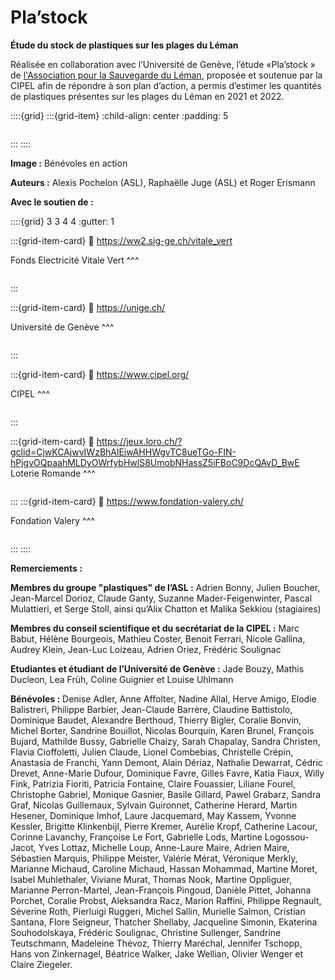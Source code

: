# Pla’stock

__Étude du stock de plastiques sur les plages du Léman__


Réalisée en collaboration avec l’Université de Genève, l’étude «Pla’stock » de [l'Association pour la Sauvegarde du Léman](https://asleman.org/), proposée et soutenue par la CIPEL afin de répondre à son plan d’action, a permis d’estimer les quantités de plastiques présentes sur les plages du Léman en 2021 et 2022.

::::{grid}
:::{grid-item}
:child-align: center
:padding: 5

```{image} resources/images/coverimage.png
```
:::
::::


__Image :__ Bénévoles en action

__Auteurs :__ Alexis Pochelon (ASL), Raphaëlle Juge (ASL) et Roger Erismann

__Avec le soutien de :__

::::{grid} 3 3 4 4
:gutter: 1

:::{grid-item-card}
:link: https://ww2.sig-ge.ch/vitale_vert

Fonds Electricité Vitale Vert
^^^
```{image} resources/images/logos/fondvital.png
```
:::

:::{grid-item-card}
:link: https://unige.ch/

Université de Genève
^^^
```{image} resources/images/logos/logo-unige@2x.png
```
:::

:::{grid-item-card}
:link: https://www.cipel.org/

CIPEL
^^^
```{image} resources/images/logos/logo-cipel.png
```
:::

:::{grid-item-card}
:link: https://jeux.loro.ch/?gclid=CjwKCAjwvIWzBhAlEiwAHHWgvTC8ueTGo-FIN-hPjgvOQpaahMLDyOWrfybHwlS8UmobNHassZ5iFBoC9DcQAvD_BwE
Loterie Romande
^^^
```{image} resources/images/logos/loterie_romande.png
```
 
:::
:::{grid-item-card}
:link: https://www.fondation-valery.ch/

Fondation Valery
^^^
```{image} resources/images/logos/Fondation_valery_logo-02.png
```

:::
::::

__Remerciements :__

__Membres du groupe "plastiques" de l’ASL :__ Adrien Bonny, Julien Boucher, Jean-Marcel Dorioz, Claude Ganty, Suzanne Mader-Feigenwinter, Pascal Mulattieri, et Serge Stoll, ainsi qu’Alix Chatton et Malika Sekkiou (stagiaires)

__Membres du conseil scientifique et du secrétariat de la CIPEL :__ Marc Babut, Hélène Bourgeois, Mathieu Coster, Benoit Ferrari, Nicole Gallina, Audrey Klein, Jean-Luc Loizeau, Adrien Oriez, Frédéric Soulignac

__Etudiantes et étudiant de l’Université de Genève :__ Jade Bouzy, Mathis Ducleon, Lea Früh, Coline Guignier et Louise Uhlmann

__Bénévoles :__  Denise Adler, Anne Affolter, Nadine Allal, Herve Amigo, Elodie Balistreri, Philippe Barbier, Jean-Claude Barrère, Claudine Battistolo, Dominique Baudet, Alexandre Berthoud, Thierry Bigler, Coralie Bonvin, Michel Borter, Sandrine Bouillot, Nicolas Bourquin, Karen Brunel, François Bujard, Mathilde Bussy, Gabrielle Chaizy, Sarah Chapalay, Sandra Christen, Flavia Cioffoletti, Julien Claude, Lionel Combebias, Christelle Crépin, Anastasia de Franchi, Yann Demont, Alain Dériaz, Nathalie Dewarrat, Cédric Drevet, Anne-Marie Dufour, Dominique Favre, Gilles Favre, Katia Fiaux, Willy Fink, Patrizia Fioriti, Patricia Fontaine, Claire Fouassier, Liliane Fourel, Christophe Gabriel, Monique Gasnier, Basile Gillard, Pawel Grabarz, Sandra Graf, Nicolas Guillemaux, Sylvain Guironnet, Catherine Herard, Martin Hesener, Dominique Imhof, Laure Jacquemard, May Kassem, Yvonne Kessler, Brigitte Klinkenbijl, Pierre Kremer, Aurélie Kropf, Catherine Lacour, Corinne Lavanchy, Françoise Le Fort, Gabrielle Lods, Martine Logossou-Jacot, Yves Lottaz, Michelle  Loup, Anne-Laure Maire, Adrien Maire, Sébastien Marquis, Philippe Meister, Valérie Mérat, Véronique Merkly, Marianne Michaud, Caroline Michaud, Hassan Mohammad, Martine Moret, Isabel Muhlethaler, Viviane Murat, Thomas Nook, Martine Oppliguer, Marianne Perron-Martel, Jean-François Pingoud, Danièle Pittet, Johanna Porchet, Coralie Probst, Aleksandra Racz, Marion Raffini, Philippe Regnault, Séverine Roth, Pierluigi Ruggeri, Michel Sallin, Murielle Salmon, Cristian Santana, Flore Seigneur, Thatcher Shellaby, Jacqueline Simonin, Ekaterina Souhodolskaya, Frédéric Soulignac, Christine Sullenger, Sandrine Teutschmann, Madeleine Thévoz, Thierry Maréchal, Jennifer Tschopp, Hans von Zinkernagel, Béatrice Walker, Jake Wellian, Olivier Wenger et Claire Ziegeler.
